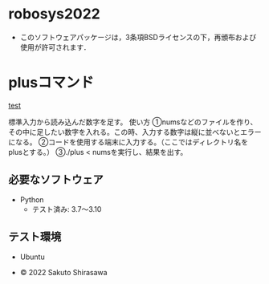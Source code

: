 # robosys2022
* このソフトウェアパッケージは，3条項BSDライセンスの下，再頒布および使用が許可されます．

# plusコマンド
[test](https://github.com/sak057/robosys2022/actions/workflows/test.yml/badge.svg)

標準入力から読み込んだ数字を足す。
使い方
①numsなどのファイルを作り、その中に足したい数字を入れる。この時、入力する数字は縦に並べないとエラーになる。
②コードを使用する端末に入力する。（ここではディレクトリ名をplusとする。）
③./plus < numsを実行し、結果を出す。

## 必要なソフトウェア
* Python
  * テスト済み: 3.7～3.10

## テスト環境
* Ubuntu

* © 2022 Sakuto Shirasawa

